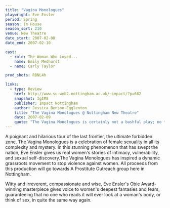 ```yaml
---
title: "Vagina Monologues"
playwright: Eve Ensler
period: Spring
season: In House
season_sort: 210
venue: New Theatre
date_start: 2007-02-08
date_end: 2007-02-10

cast:
  - role: The Woman Who Loved...
    name: Emily Medhurst
  - name: Carly Taylor

prod_shots: RBNL4h

links:
  - type: Review
    href: http://www.su-web2.nottingham.ac.uk/~impact/?p=682
    snapshot: IgIM8
    publisher: Impact Nottingham
    author: Jessica Benson-Egglenton
    title: "The Vagina Monologues @ Nottingham New Theatre"
    date: 2007-02-09
    quote: "The Vagina Monologues is certainly not a bashful play; no taboos are shied away from: pubic hair to orgasms to, dare I say, the C word, are all covered. But it is not so much these issues, as the deep underlying messages of the play, a piece which speaks out against fear, shame and confusion, and ultimately is a call for the world to finally feel indignation at the vast abuses women have suffered, from rape, to domestic violence, to mutilation, and which they continue to suffer, every day."
---
```


A poignant and hilarious tour of the last frontier, the ultimate forbidden zone, The Vagina Monologues is a celebration of female sexuality in all its complexity and mystery. In this stunning phenomenon that has swept the nation, Eve Ensler gives us real women's stories of intimacy, vulnerability, and sexual self-discovery.The Vagina
Monologues has inspired a dynamic grassroots movement to stop violence against women. All proceeds from this production will go towards A
Prostitute Outreach group here in Nottingham.

Witty and irreverent, compassionate and wise, Eve Ensler's Obie Award-winning masterpiece gives voice to women's deepest fantasies and fears, guaranteeing that no one who reads it will ever look at a woman's body, or think of sex, in quite the same way again.
